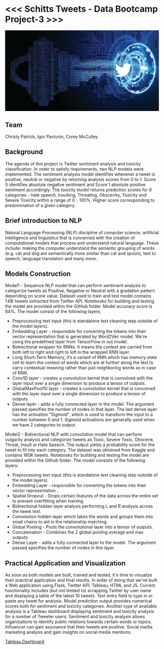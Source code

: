 # <<< Schitts Tweets - Data Bootcamp Project-3 >>>

![proj_logo.png](IgorP/Twitter_Code.png)


## Team

Christy Patrick, Igor Pavlunin, Corey McCulley


## Background

The agenda of this project is Twitter sentiment analysis and toxicity classification. In order to satisfy requirements, two NLP models were implemented. The sentiment analysis model identifies whenever a tweet is positive, neutral or negative by returning analysis scores from 0 to 1. Score 0 identifies absolute negative sentiment and Score 1 absolute positive sentiment accordingly. The toxicity model returns prediction scores for 6 categories - hate speech, Insulting, Threating, Obscenity, Toxicity and Severe Toxicity within a range of 0 - 100%. Higher score corresponding to predomination of a given category.


## Brief introduction to NLP

Natural Language Processing (NLP) discipline of computer science, artificial intelligence and linguistics that is concerned with the creation of computational models that process and understand natural language. These include: making the computer understand the semantic grouping of words (e.g. cat and dog are semantically more similar than cat and spoon), text to speech, language translation and many more.


## Models Construction

Model1 - Sequence NLP model that can perform sentiment analysis to categorize tweets as Positive, Negative or Neutral with a gradation pattern depending on score value. Dataset used to train and test model contains 1.6B tweets extracted from Twitter API. Notebooks for building and testing the model are provided within the GitHub folder. Model accuracy score is 84%. The model consist of the following layers:
* Preprocessing text input (this is standalone text cleaning step outside of the model layers).
* Embedding Layer - responsible for converting the tokens into their vector representation that is generated by Word2Vec model. We're using the predefined layer from TensorFlow in out model.
* Bidirectional wrapper for RNNs. It means the context are carried from both left to right and right to left in the wrapped RNN layer.
* Long Short-Term Memory, it’s a variant of RNN which has memory state cell to learn the context of words which are at further along the text to carry contextual meaning rather than just neighboring words as in case of RNN.
* Conv1D layer - creates a convolution kernel that is convolved with the layer input over a single dimension to produce a tensor of outputs.
* GlobalMaxPool1D layer - creates a convolution kernel that is convolved with the layer input over a single dimension to produce a tensor of outputs.
* Dense layer - adds a fully connected layer in the model. The argument passed specifies the number of nodes in that layer. The last dense layer has the activation "Sigmoid", which is used to transform the input to a number between 0 and 1. Sigmoid activations are generally used when we have 2 categories to output.


Model2 - Bidirectional NLP with convolution model that can perform vulgarity analysis and categorize tweets as Toxic, Severe Toxic, Obscene, Threat, Insult or Hate Speech. The output yields a probability score for the tweet to fit into each category. The dataset was obtained from Kaggle and contains 160K tweets. Notebooks for building and testing the model are provided within the Github folder. The model consists of the following layers:

* Preprocessing text input (this is standalone text cleaning step outside of the model layers).
* Embedding Layer - responsible for converting the tokens into their vector representation .
* Spatial Dropout - Drops certain features of the data across the entire set to prevent overfitting when training.
* Bidirectional hidden layer analysis performing L and R analysis across the tweet text.
* Convolution hidden layer which takes the words and groups them into small chains to aid in the relationship matching.
* Global Pooling - Pools the convolutional layer into a tensor of outputs.
* Concatenation - Combines the 2 global pooling average and max outputs.
* Dense Layer - adds a fully connected layer to the model. The argument passed specifies the number of nodes in this layer.


## Practical Application and Visualization

As soon as both models are built, trained and tested, it's time to visualize their practical application and final results. In order of doing that we've built a Web application using Flask, Twitter API, Tableau, HTML and JS. Current functionality includes (but not limited to) scrapping Twitter by user name and displaying a table of the latest 10 tweets. Text entry field to type in or paste any tweet for analysis. Model prediction output provides numerical scores both for sentiment and toxicity categories. Another type of available analysis is a Tableau dashboard displaying sentiment and toxicity analysis for a number of Tweeter users.
Sentiment and toxicity analysis allows organizations to identify public relations towards certain words or topics. Influencer can gain assurance that their tweets are positive. Social media marketing analysis and gain insights on social media mentions.

[Tableau Dashboard](https://public.tableau.com/profile/christy.patrick#!/vizhome/Twitter_Sentiment_Analysis/TweetsbyUser?publish=yes)


